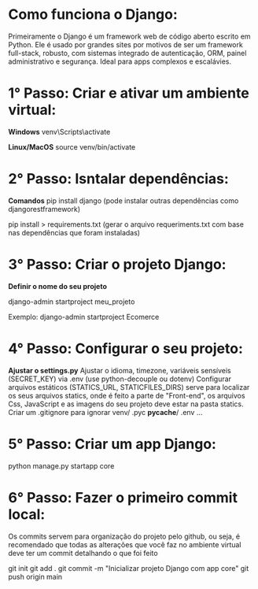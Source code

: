 # Como funciona o Django:

Primeiramente o Django é um framework web de código aberto escrito em Python. Ele é usado por grandes sites por motivos de ser um framework full-stack, robusto, com sistemas integrado de autenticação, ORM, painel administrativo e segurança. Ideal para apps complexos e escalávies. 

# 1° Passo: Criar e ativar um ambiente virtual: 
**Windows**
venv\Scripts\activate

**Linux/MacOS**
source venv/bin/activate

# 2° Passo: Isntalar dependências:
**Comandos**
pip install django (pode instalar outras dependências como djangorestframework)

pip install > requirements.txt (gerar o arquivo requeriments.txt com base nas dependências que foram instaladas)

# 3° Passo: Criar o projeto Django:

**Definir o nome do seu projeto**

django-admin startproject meu_projeto 

Exemplo: django-admin startproject Ecomerce

# 4° Passo: Configurar o seu projeto:

**Ajustar o settings.py**
Ajustar o idioma, timezone, variáveis sensíveis (SECRET_KEY) via .env (use python-decouple ou dotenv)
Configurar arquivos estáticos (STATICS_URL, STATICFILES_DIRS) serve para localizar os seus arquivos statics, onde é feito a parte de "Front-end", os arquivos Css, JavaScript e as imagens do seu projeto deve estar na pasta statics. 
Criar um .gitignore para ignorar venv/ .pyc __pycache__/ .env ...

# 5° Passo: Criar um app Django:

python manage.py startapp core

# 6° Passo: Fazer o primeiro commit local:

Os commits servem para organização do projeto pelo github, ou seja, é recomendado que todas as alterações que você faz no ambiente virtual deve ter um commit detalhando o que foi feito

git init 
git add . 
git commit -m "Inicializar projeto Django com app core"
git push origin main


